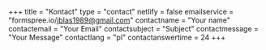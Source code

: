 +++
title = "Kontact"
type = "contact"
netlify  = false
emailservice = "formspree.io/jblas1989@gmail.com"
contactname = "Your name"
contactemail = "Your Email"
contactsubject = "Subject"
contactmessage = "Your Message"
contactlang = "pl"
contactanswertime = 24
+++
